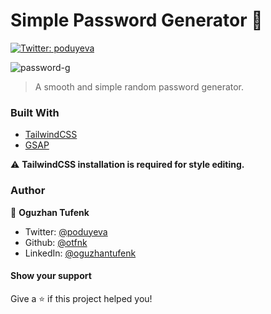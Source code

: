 <h1 align="left">Simple Password Generator 🔑</h1>
<p>
  <a href="https://twitter.com/poduyeva" target="_blank">
    <img alt="Twitter: poduyeva" src="https://img.shields.io/twitter/follow/poduyeva.svg?style=social" />
  </a>
</p>

![password-g](PasswordG.gif)

> A smooth and simple random password generator.
### Built With


* [TailwindCSS](https://tailwindcss.com/docs/installation)
* [GSAP](https://greensock.com/docs/v3/Installation)

:warning: **TailwindCSS installation is required for style editing.**

### Author

👤 **Oguzhan Tufenk**

* Twitter: [@poduyeva](https://twitter.com/poduyeva)
* Github: [@otfnk](https://github.com/otfnk)
* LinkedIn: [@oguzhantufenk](https://linkedin.com/in/oguzhantufenk)

#### Show your support

Give a ⭐️ if this project helped you!

